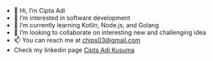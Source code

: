 - 👋 Hi, I’m Cipta Adi
- 👀 I’m interested in software development
- 🌱 I’m currently learning Kotlin, Node.js, and Golang
- 💞️ I’m looking to collaborate on interesting new and challenging idea
- 📫 You can reach me at <chips03@gmail.com>
- Check my linkedin page [Cipta Adi Kusuma](https://www.linkedin.com/in/cipta-adi-kusuma-37115a12/)

<!---
chips03/chips03 is a ✨ special ✨ repository because its `README.md` (this file) appears on your GitHub profile.
You can click the Preview link to take a look at your changes.
--->
